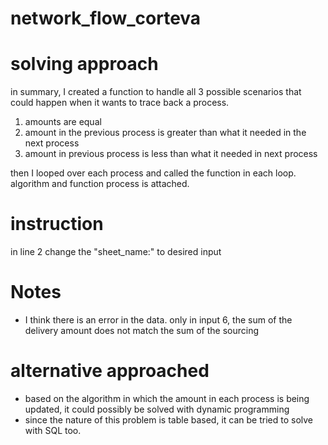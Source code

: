 # network_flow_corteva
# solving approach
in summary, I created a function to handle all 3 possible scenarios that could happen when it wants to trace back a process. 
1. amounts are equal
2. amount in the previous process is greater than what it needed in the next process
3. amount in previous process is less than what it needed in next process

then I looped over each process and called the function in each loop. algorithm and function process is attached.

# instruction
in line 2 change the "sheet_name:" to desired input

# Notes
- I think there is an error in the data. only in input 6, the sum of the delivery amount does not match the sum of the sourcing

# alternative approached
- based on the algorithm in which the amount in each process is being updated, it could possibly be solved with dynamic programming
- since the nature of this problem is table based, it can be tried to solve with SQL too.
